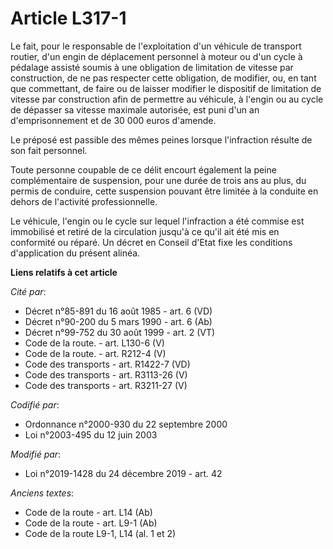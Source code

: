 # Article L317-1

Le fait, pour le responsable de l'exploitation d'un véhicule de transport routier, d'un engin de déplacement personnel à
moteur ou d'un cycle à pédalage assisté soumis à une obligation de limitation de vitesse par construction, de ne pas
respecter cette obligation, de modifier, ou, en tant que commettant, de faire ou de laisser modifier le dispositif de
limitation de vitesse par construction afin de permettre au véhicule, à l'engin ou au cycle de dépasser sa vitesse maximale
autorisée, est puni d'un an d'emprisonnement et de 30 000 euros d'amende.

Le préposé est passible des mêmes peines lorsque l'infraction résulte de son fait personnel.

Toute personne coupable de ce délit encourt également la peine complémentaire de suspension, pour une durée de trois ans au
plus, du permis de conduire, cette suspension pouvant être limitée à la conduite en dehors de l'activité professionnelle.

Le véhicule, l'engin ou le cycle sur lequel l'infraction a été commise est immobilisé et retiré de la circulation jusqu'à ce
qu'il ait été mis en conformité ou réparé. Un décret en Conseil d'Etat fixe les conditions d'application du présent alinéa.

**Liens relatifs à cet article**

_Cité par_:

  - Décret n°85-891 du 16 août 1985 - art. 6 (VD)
  - Décret n°90-200 du 5 mars 1990 - art. 6 (Ab)
  - Décret n°99-752 du 30 août 1999 - art. 2 (VT)
  - Code de la route. - art. L130-6 (V)
  - Code de la route. - art. R212-4 (V)
  - Code des transports - art. R1422-7 (VD)
  - Code des transports - art. R3113-26 (V)
  - Code des transports - art. R3211-27 (V)

_Codifié par_:

  - Ordonnance n°2000-930 du 22 septembre 2000
  - Loi n°2003-495 du 12 juin 2003

_Modifié par_:

  - Loi n°2019-1428 du 24 décembre 2019 - art. 42

_Anciens textes_:

  - Code de la route - art. L14 (Ab)
  - Code de la route - art. L9-1 (Ab)
  - Code de la route L9-1, L14 (al. 1 et 2)
